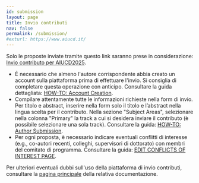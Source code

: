 ```yaml
---
id: submission
layout: page
title: Invio contributi
nav: false
permalink: /submission/
#exturl: https://www.aiucd.it/
---
```


Solo le proposte inviate tramite questo link saranno prese in considerazione: [Invio contributo per AIUCD2025](https://cmt3.research.microsoft.com/AIUCD2025/). 

- È necessario che almeno l'autore corrispondente abbia creato un account sulla piattaforma prima di effettuare l'invio. Si consiglia di completare questa operazione con anticipo. Consultare la guida dettagliata: [HOW-TO: Account Creation](https://cmt3.research.microsoft.com/docs/help/general/account-creation.html).
- Compilare attentamente tutte le informazioni richieste nella form di invio. Per titolo e abstract, inserire nella form solo il titolo e l’abstract nella lingua scelta per il contributo. Nella sezione "Subject Areas", selezionare nella colonna "Primary" la track a cui si desidera inviare il contributo (è possibile selezionare una sola track). Consultare la guida: [HOW-TO: Author Submission](https://cmt3.research.microsoft.com/docs/help/author/author-submission-form.html).
- Per ogni proposta, è necessario indicare eventuali conflitti di interesse (e.g., co-autori recenti, colleghi, supervisori di dottorato) con membri del comitato di programma. Consultare la guida: [EDIT CONFLICTS OF INTEREST PAGE](https://cmt3.research.microsoft.com/docs/help/author/author-submission-form.html#edit-conflicts-of-interest-page).

Per ulteriori eventuali dubbi sull'uso della piattaforma di invio contributi, consultare la [pagina principale](https://cmt3.research.microsoft.com/docs/help/index.html) della relativa documentazione.